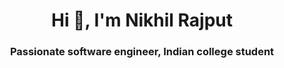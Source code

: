<h1 align="center">Hi 👋, I'm Nikhil Rajput</h1>
<h3 align="center">Passionate software engineer, Indian college student</h3>

